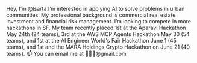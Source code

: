 Hey, I’m @lsarta
I’m interested in applying AI to solve problems in urban communities. My professional background is commercial real estate investment and financial risk management.
I’m looking to compete in more hackathons in SF. My team recently placed 1st at the Aparavi Hackathon May 24th (24 teams), 3rd at the AWS MCP Agents Hackathon May 30 (54 teams), and 1st at the AI Engineer World's Fair Hackathon June 1 (45 teams), and 1st and the MARA Holdings Crypto Hackathon on June 21 (40 teams).
📫 You can email me at 🍓🍓🍓@gmail.com


<!---
lsarta/lsarta is a ✨ special ✨ repository because its `README.md` (this file) appears on your GitHub profile.
You can click the Preview link to take a look at your changes.
--->
